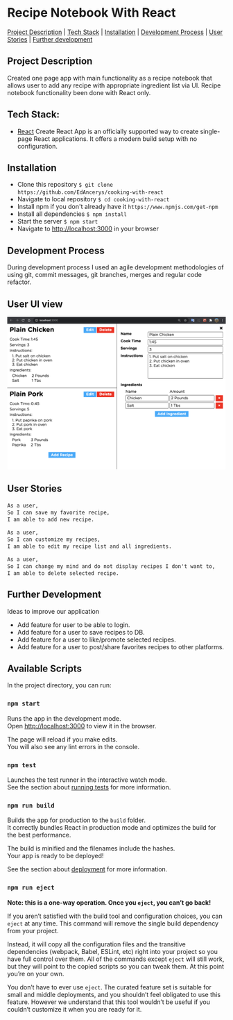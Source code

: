 # Recipe Notebook With React

[Project Description](#project-description) | [Tech Stack](#tech-stack) | [Installation](#installation) | [Development Process](#development-process) | [User Stories](#user-stories) | [Further development](#further-development)

## Project Description

Created one page app with main functionality as a recipe notebook that allows user to add any recipe with appropriate ingredient list via UI. Recipe notebook functionality been done with React only.

## Tech Stack:

- [React](https://create-react-app.dev/docs/getting-started/) Create React App is an officially supported way to create single-page React applications. It offers a modern build setup with no configuration.

## Installation

- Clone this repository
  `$ git clone https://github.com/EdAncerys/cooking-with-react`
- Navigate to local repository
  `$ cd cooking-with-react`
- Install npm if you don't already have it
  `https://www.npmjs.com/get-npm`
- Install all dependencies
  `$ npm install`
- Start the server
  `$ npm start`
- Navigate to [http://localhost:3000](http://localhost:3000) in your browser

## Development Process

During development process I used an agile development methodologies of using git, commit messages, git branches, merges and regular code refactor.

## User UI view

<p align="center">
    <img width="600" src="public/images/cooking-with-react-01.png">
</p>

## User Stories

```
As a user,
So I can save my favorite recipe,
I am able to add new recipe.
```

```
As a user,
So I can customize my recipes,
I am able to edit my recipe list and all ingredients.
```

```
As a user,
So I can change my mind and do not display recipes I don't want to,
I am able to delete selected recipe.
```

## Further Development

Ideas to improve our application

- Add feature for user to be able to login.
- Add feature for a user to save recipes to DB.
- Add feature for a user to like/promote selected recipes.
- Add feature for a user to post/share favorites recipes to other platforms.

## Available Scripts

In the project directory, you can run:

### `npm start`

Runs the app in the development mode.<br />
Open [http://localhost:3000](http://localhost:3000) to view it in the browser.

The page will reload if you make edits.<br />
You will also see any lint errors in the console.

### `npm test`

Launches the test runner in the interactive watch mode.<br />
See the section about [running tests](https://facebook.github.io/create-react-app/docs/running-tests) for more information.

### `npm run build`

Builds the app for production to the `build` folder.<br />
It correctly bundles React in production mode and optimizes the build for the best performance.

The build is minified and the filenames include the hashes.<br />
Your app is ready to be deployed!

See the section about [deployment](https://facebook.github.io/create-react-app/docs/deployment) for more information.

### `npm run eject`

**Note: this is a one-way operation. Once you `eject`, you can’t go back!**

If you aren’t satisfied with the build tool and configuration choices, you can `eject` at any time. This command will remove the single build dependency from your project.

Instead, it will copy all the configuration files and the transitive dependencies (webpack, Babel, ESLint, etc) right into your project so you have full control over them. All of the commands except `eject` will still work, but they will point to the copied scripts so you can tweak them. At this point you’re on your own.

You don’t have to ever use `eject`. The curated feature set is suitable for small and middle deployments, and you shouldn’t feel obligated to use this feature. However we understand that this tool wouldn’t be useful if you couldn’t customize it when you are ready for it.
